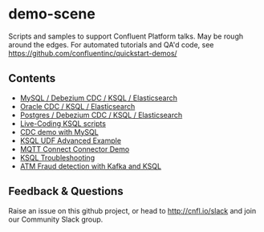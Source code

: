 # demo-scene

Scripts and samples to support Confluent Platform talks. May be rough around the edges. For automated tutorials and QA'd code, see https://github.com/confluentinc/quickstart-demos/

## Contents

* [MySQL / Debezium CDC / KSQL / Elasticsearch](mysql-debezium-ksql-elasticsearch)
* [Oracle CDC / KSQL / Elasticsearch](oracle-ksql-elasticsearch)
* [Postgres / Debezium CDC / KSQL / Elasticsearch](postgres-debezium-ksql-elasticsearch)
* [Live-Coding KSQL scripts](live-coding-ksql)
* [CDC demo with MySQL](no-more-silos)
* [KSQL UDF Advanced Example](ksql-udf-advanced-example)
* [MQTT Connect Connector Demo](mqtt-connect-connector-demo)
* [KSQL Troubleshooting](ksql-troubleshooting)
* [ATM Fraud detection with Kafka and KSQL](ksql-atm-fraud-detection)

## Feedback & Questions

Raise an issue on this github project, or head to http://cnfl.io/slack and join our Community Slack group. 

